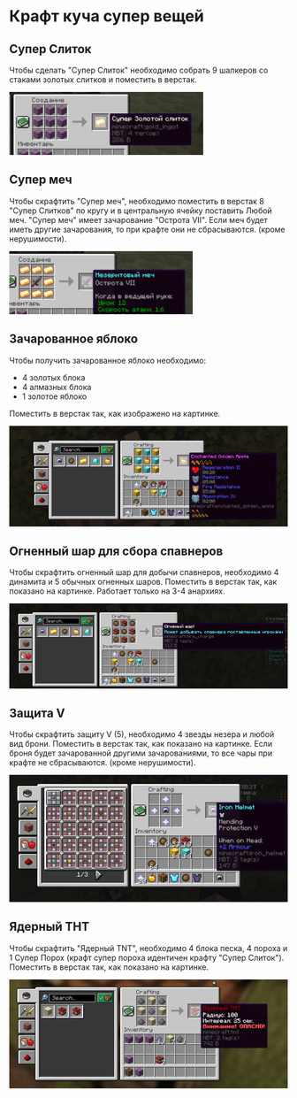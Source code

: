 # Крафт куча супер вещей
## Супер Слиток
Чтобы сделать "Супер Слиток" необходимо собрать 9 шалкеров со стаками золотых слитков и поместить в верстак.

![CraftIngot](assets/GuideCraftSuperGoldIngot.png)

## Cупер меч
Чтобы скрафтить "Супер меч", необходимо поместить в верстак 8 "Супер Слитков" по кругу и в центральную ячейку поставить Любой меч. "Супер меч" имеет зачарование "Острота VII".
Если меч будет иметь другие зачарования, то при крафте они не сбрасываются. (кроме нерушимости).

![CraftSword](assets/mech.png)
## Зачарованное яблоко
Чтобы получить зачарованное яблоко необходимо:
- 4 золотых блока
- 4 алмазных блока
- 1 золотое яблоко

Поместить в верстак так, как изображено на картинке.

![CraftApple](assets/applegolden.png)

## Огненный шар для сбора спавнеров
Чтобы скрафтить огненный шар для добычи спавнеров, необходимо 4 динамита и 5 обычных огненных шаров.
Поместить в верстак так, как показано на картинке. Работает только на 3-4 анархиях.

![CraftShar](assets/ognenniy%20shar.png)
## Защита V
Чтобы скрафтить защиту V (5), необходимо 4 звезды незера и любой вид брони.
Поместить в верстак так, как показано на картинке.
Если броня будет зачарованной другими зачарованиями, то все чары при крафте не сбрасываются. (кроме нерушимости).

![CraftZashita5](assets/zashita5.png)
## Ядерный ТНТ
Чтобы скрафтить "Ядерный TNT", необходимо 4 блока песка, 4 пороха и 1 Cупер Порох (крафт супер пороха идентичен крафту "Cупер Cлиток").
Поместить в верстак так, как показано на картинке.

![CraftYaderka](assets/ядерка.jpg)